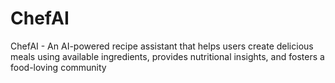 # ChefAI
ChefAI - An AI-powered recipe assistant that helps users create delicious meals using available ingredients, provides nutritional insights, and fosters a food-loving community
